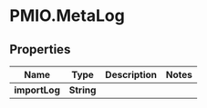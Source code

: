 # PMIO.MetaLog

## Properties
Name | Type | Description | Notes
------------ | ------------- | ------------- | -------------
**importLog** | **String** |  | 



